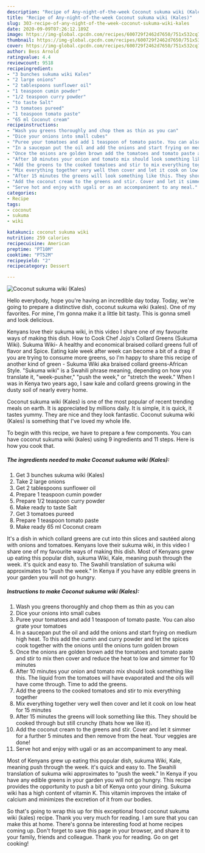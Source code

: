 ```yaml
---
description: "Recipe of Any-night-of-the-week Coconut sukuma wiki (Kales)"
title: "Recipe of Any-night-of-the-week Coconut sukuma wiki (Kales)"
slug: 303-recipe-of-any-night-of-the-week-coconut-sukuma-wiki-kales
date: 2020-09-09T07:26:12.189Z
image: https://img-global.cpcdn.com/recipes/600729f2462d7650/751x532cq70/coconut-sukuma-wiki-kales-recipe-main-photo.jpg
thumbnail: https://img-global.cpcdn.com/recipes/600729f2462d7650/751x532cq70/coconut-sukuma-wiki-kales-recipe-main-photo.jpg
cover: https://img-global.cpcdn.com/recipes/600729f2462d7650/751x532cq70/coconut-sukuma-wiki-kales-recipe-main-photo.jpg
author: Bess Arnold
ratingvalue: 4.4
reviewcount: 9518
recipeingredient:
- "3 bunches sukuma wiki Kales"
- "2 large onions"
- "2 tablespoons sunflower oil"
- "1 teaspoon cumin powder"
- "1/2 teaspoon curry powder"
- "to taste Salt"
- "3 tomatoes pureed"
- "1 teaspoon tomato paste"
- "65 ml Coconut cream"
recipeinstructions:
- "Wash you greens thoroughly and chop them as thin as you can"
- "Dice your onions into small cubes"
- "Puree your tomatoes and add 1 teaspoon of tomato paste. You can also grate your tomatoes"
- "In a saucepan put the oil and add the onions and start frying on medium high heat. To this add the cumin and curry powder and let the spices cook together with the onions until the onions turn golden brown"
- "Once the onions are golden brown add the tomatoes and tomato paste and stir to mix then cover and reduce the heat to low and simmer for 10 minutes"
- "After 10 minutes your onion and tomato mix should look something like this. The liquid from the tomatoes will have evaporated and the oils will have come through. Time to add the greens."
- "Add the greens to the cooked tomatoes and stir to mix everything together"
- "Mix everything together very well then cover and let it cook on low heat for 15 minutes"
- "After 15 minutes the greens will look something like this. They should be cooked through but still crunchy (thats how we like it)."
- "Add the coconut cream to the greens and stir. Cover and let it simmer for a further 5 minutes and then remove from the heat. Your veggies are done!"
- "Serve hot and enjoy with ugali or as an accompaniment to any meal."
categories:
- Recipe
tags:
- coconut
- sukuma
- wiki

katakunci: coconut sukuma wiki 
nutrition: 259 calories
recipecuisine: American
preptime: "PT10M"
cooktime: "PT52M"
recipeyield: "2"
recipecategory: Dessert

---
```



![Coconut sukuma wiki (Kales)](https://img-global.cpcdn.com/recipes/600729f2462d7650/751x532cq70/coconut-sukuma-wiki-kales-recipe-main-photo.jpg)

Hello everybody, hope you're having an incredible day today. Today, we're going to prepare a distinctive dish, coconut sukuma wiki (kales). One of my favorites. For mine, I'm gonna make it a little bit tasty. This is gonna smell and look delicious.

Kenyans love their sukuma wiki, in this video I share one of my favourite ways of making this dish. How to Cook Chef Jojo&#39;s Collard Greens (Sukuma Wiki). Sukuma Wiki- A healthy and economical braised collard greens full of flavor and Spice. Eating kale week after week can become a bit of a drag if you are trying to consume more greens, so I&#39;m happy to share this recipe of another kind of green - Sukuma Wiki aka braised collard greens-African Style. &#34;Sukuma wiki&#34; is a Swahili phrase meaning, depending on how you translate it, &#34;week-pusher,&#34; &#34;push the week,&#34; or &#34;stretch the week.&#34; When I was in Kenya two years ago, I saw kale and collard greens growing in the dusty soil of nearly every home.

Coconut sukuma wiki (Kales) is one of the most popular of recent trending meals on earth. It is appreciated by millions daily. It is simple, it is quick, it tastes yummy. They are nice and they look fantastic. Coconut sukuma wiki (Kales) is something that I've loved my whole life.


To begin with this recipe, we have to prepare a few components. You can have coconut sukuma wiki (kales) using 9 ingredients and 11 steps. Here is how you cook that.

<!--inarticleads1-->

##### The ingredients needed to make Coconut sukuma wiki (Kales):

1. Get 3 bunches sukuma wiki (Kales)
1. Take 2 large onions
1. Get 2 tablespoons sunflower oil
1. Prepare 1 teaspoon cumin powder
1. Prepare 1/2 teaspoon curry powder
1. Make ready to taste Salt
1. Get 3 tomatoes pureed
1. Prepare 1 teaspoon tomato paste
1. Make ready 65 ml Coconut cream


It&#39;s a dish in which collard greens are cut into thin slices and sautéed along with onions and tomatoes. Kenyans love their sukuma wiki, in this video I share one of my favourite ways of making this dish. Most of Kenyans grew up eating this popular dish, sukuma Wiki, Kale, meaning push through the week. it&#39;s quick and easy to. The Swahili translation of sukuma wiki approximates to &#34;push the week.&#34; In Kenya if you have any edible greens in your garden you will not go hungry. 

<!--inarticleads2-->

##### Instructions to make Coconut sukuma wiki (Kales):

1. Wash you greens thoroughly and chop them as thin as you can
1. Dice your onions into small cubes
1. Puree your tomatoes and add 1 teaspoon of tomato paste. You can also grate your tomatoes
1. In a saucepan put the oil and add the onions and start frying on medium high heat. To this add the cumin and curry powder and let the spices cook together with the onions until the onions turn golden brown
1. Once the onions are golden brown add the tomatoes and tomato paste and stir to mix then cover and reduce the heat to low and simmer for 10 minutes
1. After 10 minutes your onion and tomato mix should look something like this. The liquid from the tomatoes will have evaporated and the oils will have come through. Time to add the greens.
1. Add the greens to the cooked tomatoes and stir to mix everything together
1. Mix everything together very well then cover and let it cook on low heat for 15 minutes
1. After 15 minutes the greens will look something like this. They should be cooked through but still crunchy (thats how we like it).
1. Add the coconut cream to the greens and stir. Cover and let it simmer for a further 5 minutes and then remove from the heat. Your veggies are done!
1. Serve hot and enjoy with ugali or as an accompaniment to any meal.


Most of Kenyans grew up eating this popular dish, sukuma Wiki, Kale, meaning push through the week. it&#39;s quick and easy to. The Swahili translation of sukuma wiki approximates to &#34;push the week.&#34; In Kenya if you have any edible greens in your garden you will not go hungry. This recipe provides the opportunity to push a bit of Kenya onto your dining. Sukuma wiki has a high content of vitamin K. This vitamin improves the intake of calcium and minimizes the excretion of it from our bodies. 

So that's going to wrap this up for this exceptional food coconut sukuma wiki (kales) recipe. Thank you very much for reading. I am sure that you can make this at home. There's gonna be interesting food at home recipes coming up. Don't forget to save this page in your browser, and share it to your family, friends and colleague. Thank you for reading. Go on get cooking!
